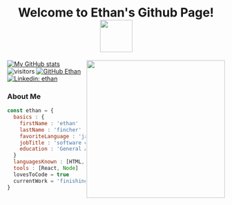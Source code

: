 <h1 align='center'>Welcome to Ethan's Github Page!<img src='https://media4.giphy.com/media/ToMjGpRZ4gF6YuAT4li/200.webp?cid=ecf05e47hetiaqu28gg6uk4nc2s16odbn8vd5u432dgj4x2e&rid=200.webp&ct=g' width = '75'></h1>

[![My GitHub stats](https://github-readme-stats.vercel.app/api?username=ethanfincher)](https://github.com/ethanfincher/github-readme-stats)
<img align='right' src = 'https://media3.giphy.com/media/l0HlNaQ6gWfllcjDO/giphy.gif?cid=ecf05e47o9tg6r0vxd0bjzvqyizzd6co9sqsvvb3tn7wp61m&rid=giphy.gif&ct=g' width = '320'>
<br/>
![visitors](https://visitor-badge.glitch.me/badge?page_id=README.md)
[![GitHub Ethan](https://img.shields.io/github/followers/ethanfincher?label=follow&style=social)](https://github.com/ethanfincher)
[![Linkedin: ethan](https://img.shields.io/badge/-ethanfincher-blue?style=flat-square&logo=Linkedin&logoColor=white&link=https://www.linkedin.com/in/ethan-fincher/)](https://www.linkedin.com/in/ethan-fincher-3959621a5/)
<br/>
<h3>About Me</h3>

```javascript
const ethan = {
  basics : { 
    firstName : 'ethan'
    lastName : 'fincher'
    favoriteLanguage : 'javascript'
    jobTitle : 'software engineer'
    education : 'General Assembly Software Engineering Program' 
  }
  languagesKnown : [HTML, CSS, JavaScript, Python, Java]
  tools : [React, Node]
  lovesToCode = true
  currentWork = 'finishing learning basic coding skills at General Assembly Software Engineering!'
}
```
<!--
**ethanfincher/ethanfincher** is a ✨ _special_ ✨ repository because its `README.md` (this file) appears on your GitHub profile.

Here are some ideas to get you started:

- 🔭 I’m currently working on ...
- 🌱 I’m currently learning ...
- 👯 I’m looking to collaborate on ...
- 🤔 I’m looking for help with ...
- 💬 Ask me about ...
- 📫 How to reach me: ...
- 😄 Pronouns: ...
- ⚡ Fun fact: ...
-->

